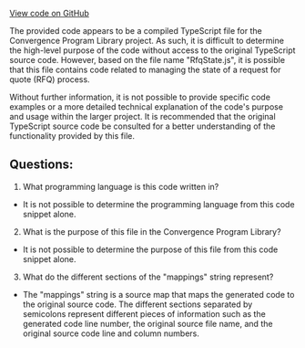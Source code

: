 [View code on GitHub](https://github.com/convergence-rfq/convergence-program-library/rfq/js/generated/types/RfqState.js.map)

The provided code appears to be a compiled TypeScript file for the Convergence Program Library project. As such, it is difficult to determine the high-level purpose of the code without access to the original TypeScript source code. However, based on the file name "RfqState.js", it is possible that this file contains code related to managing the state of a request for quote (RFQ) process.

Without further information, it is not possible to provide specific code examples or a more detailed technical explanation of the code's purpose and usage within the larger project. It is recommended that the original TypeScript source code be consulted for a better understanding of the functionality provided by this file.
## Questions: 
 1. What programming language is this code written in?
- It is not possible to determine the programming language from this code snippet alone.

2. What is the purpose of this file in the Convergence Program Library?
- It is not possible to determine the purpose of this file from this code snippet alone.

3. What do the different sections of the "mappings" string represent?
- The "mappings" string is a source map that maps the generated code to the original source code. The different sections separated by semicolons represent different pieces of information such as the generated code line number, the original source file name, and the original source code line and column numbers.